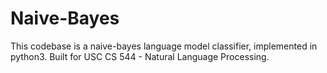 # Naive-Bayes

This codebase is a naive-bayes language model classifier, implemented in python3. Built for USC CS 544 - Natural Language Processing. 
